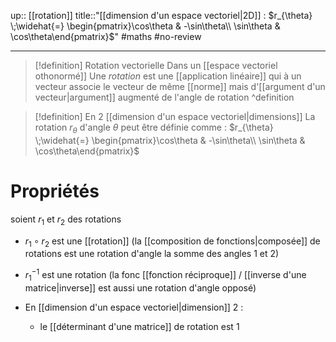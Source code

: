 up:: [[rotation]]
title::"[[dimension d'un espace vectoriel|2D]] : $r_{\theta} \;\widehat{=}  \begin{pmatrix}\cos\theta & -\sin\theta\\ \sin\theta & \cos\theta\end{pmatrix}$"
#maths #no-review 

----

> [!definition] Rotation vectorielle
> Dans un [[espace vectoriel othonormé]]
> Une *rotation* est une [[application linéaire]] qui à un vecteur associe le vecteur de même [[norme]] mais d'[[argument d'un vecteur|argument]] augmenté de l'angle de rotation
^definition

> [!definition] En 2 [[dimension d'un espace vectoriel|dimensions]] 
> La rotation $r_{\theta}$ d'angle $\theta$ peut être définie comme :
> $r_{\theta} \;\widehat{=}  \begin{pmatrix}\cos\theta & -\sin\theta\\ \sin\theta & \cos\theta\end{pmatrix}$

# Propriétés
soient $r_{1}$ et $r_{2}$ des rotations

 - $r_{1} \circ r_{2}$ est une [[rotation]] (la [[composition de fonctions|composée]] de rotations est une rotation d'angle la somme des angles $1$ et $2$)
 - $r_{1}^{-1}$ est une rotation (la fonc [[fonction réciproque]]  / [[inverse d'une matrice|inverse]] est aussi une rotation d'angle opposé)

 - En [[dimension d'un espace vectoriel|dimension]] 2 :
     - le [[déterminant d'une matrice]]  de rotation est $1$

